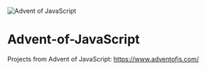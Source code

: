 ![Advent of JavaScript](https://adventofjavascript.s3.us-east-1.amazonaws.com/2021/advent-of-js-gumroad-cover.png)
# Advent-of-JavaScript

Projects from Advent of JavaScript: https://www.adventofjs.com/
